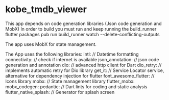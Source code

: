 # kobe_tmdb_viewer

This app depends on code generation libraries (Json code generation and MobX)
In order to build you must run and keep running the build_runner
flutter packages pub run build_runner watch --delete-conflicting-outputs

The app uses MobX for state management.

The App uses the following libraries:
	intl: // Datetime formatting
	connectivity: // check if internet is available
	json_annotation: // json code generation and annotation
	dio: // advanced http client for Dart
	dio_retry: // implements automatic retry for Dio library
	get_it: // Service Locator service, alternative for dependency injection for flutter
	font_awesome_flutter: // Icons library
	mobx: // State management library
	flutter_mobx: 
	mobx_codegen: 
	pedantic: // Dart lints for coding and static analysis
	flutter_native_splash: // Generator for splash screen
